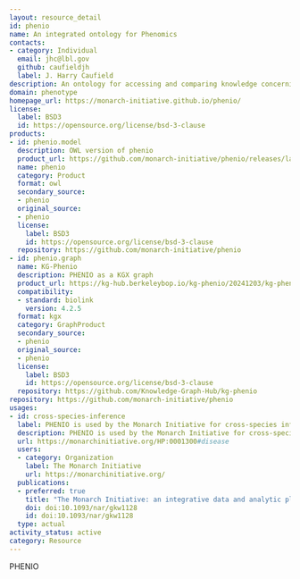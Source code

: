 ```yaml
---
layout: resource_detail
id: phenio
name: An integrated ontology for Phenomics
contacts:
- category: Individual
  email: jhc@lbl.gov
  github: caufieldjh
  label: J. Harry Caufield
description: An ontology for accessing and comparing knowledge concerning phenotypes across species and genetic backgrounds.
domain: phenotype
homepage_url: https://monarch-initiative.github.io/phenio/
license:
  label: BSD3
  id: https://opensource.org/license/bsd-3-clause
products:
- id: phenio.model
  description: OWL version of phenio
  product_url: https://github.com/monarch-initiative/phenio/releases/latest/download/phenio.owl
  name: phenio
  category: Product
  format: owl
  secondary_source:
  - phenio
  original_source:
  - phenio
  license:
    label: BSD3
    id: https://opensource.org/license/bsd-3-clause
  repository: https://github.com/monarch-initiative/phenio
- id: phenio.graph
  name: KG-Phenio
  description: PHENIO as a KGX graph
  product_url: https://kg-hub.berkeleybop.io/kg-phenio/20241203/kg-phenio.tar.gz
  compatibility:
  - standard: biolink
    version: 4.2.5
  format: kgx
  category: GraphProduct
  secondary_source:
  - phenio
  original_source:
  - phenio
  license:
    label: BSD3
    id: https://opensource.org/license/bsd-3-clause
  repository: https://github.com/Knowledge-Graph-Hub/kg-phenio
repository: https://github.com/monarch-initiative/phenio
usages:
- id: cross-species-inference
  label: PHENIO is used by the Monarch Initiative for cross-species inference
  description: PHENIO is used by the Monarch Initiative for cross-species inference. As an example, the disease of Parkinsonism may compared on the basis of its phenotype in humans vs. mouse genes and genotypes known to impact these phenotypes.
  url: https://monarchinitiative.org/HP:0001300#disease
  users:
  - category: Organization
    label: The Monarch Initiative
    url: https://monarchinitiative.org/
  publications:
  - preferred: true
    title: "The Monarch Initiative: an integrative data and analytic platform connecting phenotypes to genotypes across species"
    doi: doi:10.1093/nar/gkw1128
    id: doi:10.1093/nar/gkw1128
  type: actual
activity_status: active
category: Resource
---
```


PHENIO

